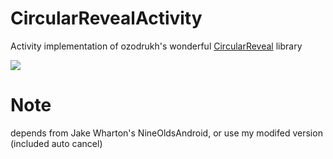 CircularRevealActivity
======================

Activity implementation of ozodrukh's wonderful <a href="http://www.youtube.com/watch?feature=player_embedded&v=_vVpwzYb4Dg
" target="_blank">CircularReveal<a/> library

<img src="http://i.imgur.com/JrUkWYe.gif" />


Note
====

depends from Jake Wharton's NineOldsAndroid, or use my modifed version (included auto cancel)
